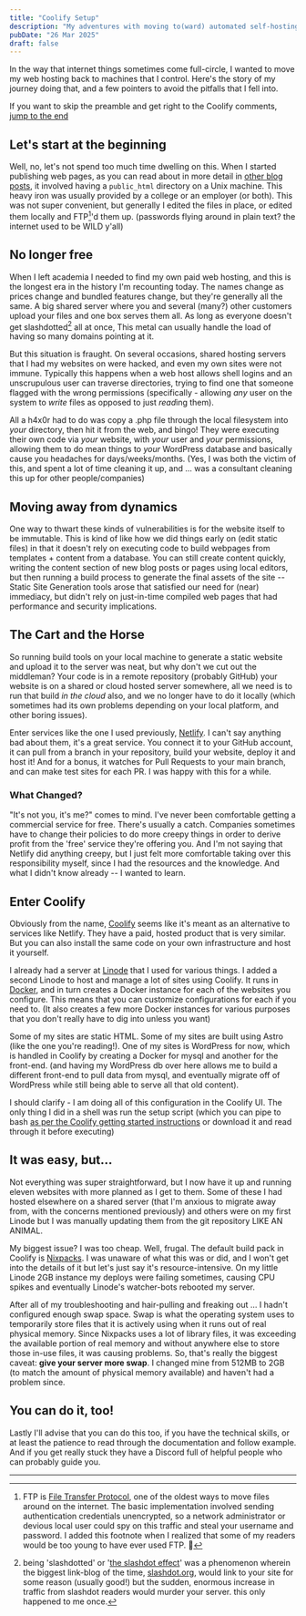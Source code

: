 ```yaml
---
title: "Coolify Setup"
description: "My adventures with moving to(ward) automated self-hosting."
pubDate: "26 Mar 2025"
draft: false
---
```


In the way that internet things sometimes come full-circle, I wanted to move my web hosting back to machines that I control. Here's the story of my journey doing that, and a few pointers to avoid the pitfalls that I fell into.

If you want to skip the preamble and get right to the Coolify comments, [jump to the end](#enter-coolify)

## Let's start at the beginning

Well, no, let's not spend too much time dwelling on this. When I started publishing web pages, as you can read about in more detail in [other blog posts](/blog/dont-forget), it involved having a `public_html` directory on a Unix machine. This heavy iron was usually provided by a college or an employer (or both). This was not super convenient, but generally I edited the files in place, or edited them locally and FTP[^ftp]'d them up. (passwords flying around in plain text? the internet used to be WILD y'all)

## No longer free

When I left academia I needed to find my own paid web hosting, and this is the longest era in the history I'm recounting today. The names change as prices change and bundled features change, but they're generally all the same. A big shared server where you and several (many?) other customers upload your files and one box serves them all. As long as everyone doesn't get slashdotted[^slashdot] all at once, This metal can usually handle the load of having so many domains pointing at it.

But this situation is fraught. On several occasions, shared hosting servers that I had my websites on were hacked, and even my own sites were not immune. Typically this happens when a web host allows shell logins and an unscrupulous user can traverse directories, trying to find one that someone flagged with the wrong permissions (specifically - allowing _any_ user on the system to *write* files as opposed to just *read*ing them).

All a h4x0r had to do was copy a .php file through the local filesystem into _your_ directory, then hit it from the web, and bingo! They were executing their own code via _your_ website, with _your_ user and _your_ permissions, allowing them to do mean things to _your_ WordPress database and basically cause you headaches for days/weeks/months. (Yes, I was both the victim of this, and spent a lot of time cleaning it up, and ... was a consultant cleaning this up for other people/companies)

## Moving away from dynamics

One way to thwart these kinds of vulnerabilities is for the website itself to be immutable. This is kind of like how we did things early on (edit static files) in that it doesn't rely on executing code to build webpages from templates + content from a database. You can still create content quickly, writing the content section of new blog posts or pages using local editors, but then running a build process to generate the final assets of the site -- Static Site Generation tools arose that satisfied our need for (near) immediacy, but didn't rely on just-in-time compiled web pages that had performance and security implications.

## The Cart and the Horse

So running build tools on your local machine to generate a static website and upload it to the server was neat, but why don't we cut out the middleman? Your code is in a remote repository (probably GitHub) your website is on a shared or cloud hosted server somewhere, all we need is to run that build _in the cloud_ also, and we no longer have to do it locally (which sometimes had its own problems depending on your local platform, and other boring issues).

Enter services like the one I used previously, [Netlify](https://www.netlify.com/). I can't say anything bad about them, it's a great service. You connect it to your GitHub account, it can pull from a branch in your repository, build your website, deploy it and host it! And for a bonus, it watches for Pull Requests to your main branch, and can make test sites for each PR. I was happy with this for a while.

### What Changed?

"It's not you, it's me?" comes to mind. I've never been comfortable getting a commercial service for free. There's usually a catch. Companies sometimes have to change their policies to do more creepy things in order to derive profit from the 'free' service they're offering you. And I'm not saying that Netlify did anything creepy, but I just felt more comfortable taking over this responsibility myself, since I had the resources and the knowledge. And what I didn't know already -- I wanted to learn.

## Enter Coolify

Obviously from the name, [Coolify](https://coolify.io/) seems like it's meant as an alternative to services like Netlify. They have a paid, hosted product that is very similar. But you can also install the same code on your own infrastructure and host it yourself.

I already had a server at [Linode](https://linode.com) that I used for various things. I added a second Linode to host and manage a lot of sites using Coolify. It runs in [Docker](https://www.docker.com/), and in turn creates a Docker instance for each of the websites you configure. This means that you can customize configurations for each if you need to. (It also creates a few more Docker instances for various purposes that you don't really have to dig into unless you want)

Some of my sites are static HTML. Some of my sites are built using Astro (like the one you're reading!). One of my sites is WordPress for now, which is handled in Coolify by creating a Docker for mysql and another for the front-end. (and having my WordPress db over here allows me to build a different front-end to pull data from mysql, and eventually migrate off of WordPress while still being able to serve all that old content).

I should clarify - I am doing all of this configuration in the Coolify UI. The only thing I did in a shell was run the setup script (which you can pipe to bash [as per the Coolify getting started instructions](https://coolify.io/self-hosted/) or download it and read through it before executing)

## It was easy, but...

Not everything was super straightforward, but I now have it up and running eleven websites with more planned as I get to them. Some of these I had hosted elsewhere on a shared server (that I'm anxious to migrate away from, with the concerns mentioned previously) and others were on my first Linode but I was manually updating them from the git repository LIKE AN ANIMAL.

My biggest issue? I was too cheap. Well, frugal. The default build pack in Coolify is [Nixpacks](https://nixpacks.com/docs/how-it-works). I was unaware of what this was or did, and I won't get into the details of it but let's just say it's resource-intensive. On my little Linode 2GB instance my deploys were failing sometimes, causing CPU spikes and eventually Linode's watcher-bots rebooted my server.

After all of my troubleshooting and hair-pulling and freaking out ... I hadn't configured enough swap space. Swap is what the operating system uses to temporarily store files that it is actively using when it runs out of real physical memory. Since Nixpacks uses a lot of library files, it was exceeding the available portion of real memory and without anywhere else to store those in-use files, it was causing problems. So, that's really the biggest caveat: **give your server more swap**. I changed mine from 512MB to 2GB (to match the amount of physical memory available) and haven't had a problem since.

## You can do it, too!

Lastly I'll advise that you can do this too, if you have the technical skills, or at least the patience to read through the documentation and follow example. And if you get really stuck they have a Discord full of helpful people who can probably guide you.

---

[^ftp]: FTP is [File Transfer Protocol](https://en.wikipedia.org/wiki/File_Transfer_Protocol), one of the oldest ways to move files around on the internet. The basic implementation involved sending authentication credentials unencrypted, so a network administrator or devious local user could spy on this traffic and steal your username and password. I added this footnote when I realized that some of my readers would be too young to have ever used FTP. 👴

[^slashdot]: being 'slashdotted' or '[the slashdot effect](https://en.wikipedia.org/wiki/Slashdot_effect)' was a phenomenon wherein the biggest link-blog of the time, [slashdot.org](https://slashdot.org/), would link to your site for some reason (usually good!) but the sudden, enormous increase in traffic from slashdot readers would murder your server. this only happened to me once.